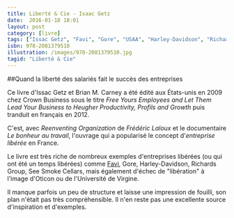 ```yaml
---
title: Liberté & Cie - Isaac Getz
date:  2016-01-18 18:01
layout: post
category: [livre]
tags: ["Issac Getz", "Favi", "Gore", "USAA", "Harley-Davidson", "Richards Group", "Sea Smoke Cellars", "Sun Hidraulics", "Université de Virgine", "SOL", "Oticon", "GSI", "QuadGraphics", "IDEO", "Sew Usocome", "Southwest Airlines", "Chaparral Steel"]
isbn: 978-2081379510
illustration: /images/978-2081379510.jpg
tagid: "Liberté & Cie"
---
```

##Quand la liberté des salariés fait le succès des entreprises

Ce livre d'Issac Getz et Brian M. Carney a été édité aux États-unis en 2009 chez Crown Business sous le titre *Free Yours Employees and Let Them Lead Your Business to Heugher Productivity, Profils and Growth* puis tranduit en français en 2012.

C'est, avec *Reenventing Organization* de *Frédéric Laloux* et le documentaire *Le bonheur au travail*,  l'ouvrage qui a popularisé le concept d'*entreprise libérée* en France.

Le livre est très riche de nombreux exemples d'entreprises libérées (ou qui ont été un temps libérées) comme [Favi](/favi/), Gore, Harley-Davidson, Richards Group, See Smoke Cellars, mais également d'échec de "libération" à l'image d'Oticon ou de l'Université de Virgine.

Il manque parfois un peu de structure et laisse une impression de fouilli, son plan n'était pas très compréhensible. Il n'en reste pas une excellente source d'inspiration et d'exemples.
